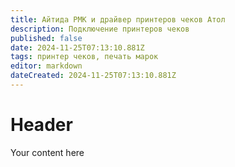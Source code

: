 ```yaml
---
title: Айтида РМК и драйвер принтеров чеков Атол
description: Подключение принтеров чеков
published: false
date: 2024-11-25T07:13:10.881Z
tags: принтер чеков, печать марок
editor: markdown
dateCreated: 2024-11-25T07:13:10.881Z
---
```


# Header
Your content here